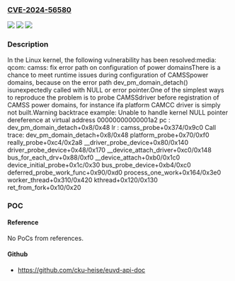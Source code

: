 ### [CVE-2024-56580](https://cve.mitre.org/cgi-bin/cvename.cgi?name=CVE-2024-56580)
![](https://img.shields.io/static/v1?label=Product&message=Linux&color=blue)
![](https://img.shields.io/static/v1?label=Version&message=23aa4f0cd3273b269560a9236c48b43a3982ac13%3C%20c98586d8d01c9e860e7acc3807c2afeb1dc14e8a%20&color=brighgreen)
![](https://img.shields.io/static/v1?label=Vulnerability&message=n%2Fa&color=brighgreen)

### Description

In the Linux kernel, the following vulnerability has been resolved:media: qcom: camss: fix error path on configuration of power domainsThere is a chance to meet runtime issues during configuration of CAMSSpower domains, because on the error path dev_pm_domain_detach() isunexpectedly called with NULL or error pointer.One of the simplest ways to reproduce the problem is to probe CAMSSdriver before registration of CAMSS power domains, for instance ifa platform CAMCC driver is simply not built.Warning backtrace example:    Unable to handle kernel NULL pointer dereference at virtual address 00000000000001a2    <snip>    pc : dev_pm_domain_detach+0x8/0x48    lr : camss_probe+0x374/0x9c0    <snip>    Call trace:     dev_pm_domain_detach+0x8/0x48     platform_probe+0x70/0xf0     really_probe+0xc4/0x2a8     __driver_probe_device+0x80/0x140     driver_probe_device+0x48/0x170     __device_attach_driver+0xc0/0x148     bus_for_each_drv+0x88/0xf0     __device_attach+0xb0/0x1c0     device_initial_probe+0x1c/0x30     bus_probe_device+0xb4/0xc0     deferred_probe_work_func+0x90/0xd0     process_one_work+0x164/0x3e0     worker_thread+0x310/0x420     kthread+0x120/0x130     ret_from_fork+0x10/0x20

### POC

#### Reference
No PoCs from references.

#### Github
- https://github.com/cku-heise/euvd-api-doc


